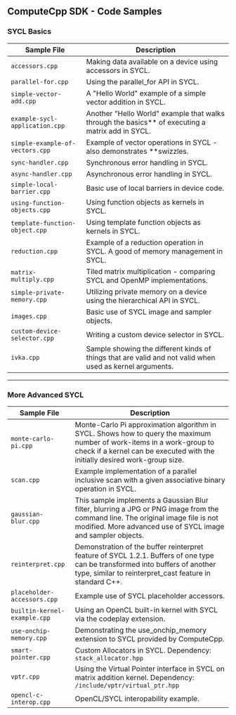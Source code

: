 ## ComputeCpp SDK - Code Samples

### SYCL Basics

Sample File                     | Description 
------------------------------- | ---------------------------------------------------------------------------------------------------------
`accessors.cpp`                 | Making data available on a device using accessors in SYCL.
`parallel-for.cpp`              | Using the parallel_for API in SYCL.
`simple-vector-add.cpp`         | A "Hello World" example of a simple vector addition in SYCL.
`example-sycl-application.cpp`  | Another "Hello World" example that walks through the basics** of executing a matrix add in SYCL.
`simple-example-of-vectors.cpp` | Example of vector operations in SYCL - also demonstrates **swizzles.
`sync-handler.cpp`              | Synchronous error handling in SYCL.
`async-handler.cpp`             | Asynchronous error handling in SYCL.
`simple-local-barrier.cpp`      | Basic use of local barriers in device code.
`using-function-objects.cpp`    | Using function objects as kernels in SYCL.
`template-function-object.cpp`  | Using template function objects as kernels in SYCL.
`reduction.cpp`                 | Example of a reduction operation in SYCL. A good of memory management in SYCL.
`matrix-multiply.cpp`           | Tiled matrix multiplication - comparing SYCL and OpenMP implementations.
`simple-private-memory.cpp`     | Utilizing private memory on a device using the hierarchical API in SYCL.
`images.cpp`                    | Basic use of SYCL image and sampler objects.
`custom-device-selector.cpp`    | Writing a custom device selector in SYCL.
`ivka.cpp`                      | Sample showing the different kinds of things that are valid and not valid when used as kernel arguments.

---

### More Advanced SYCL

Sample File                     | Description 
------------------------------- | ------------------------------------------------------------------------------------------------------------------------------------
`monte-carlo-pi.cpp`            | Monte-Carlo Pi approximation algorithm in SYCL. Shows how to query the maximum number of work-items in a work-group to check if a kernel can be executed with the initially desired work-group size.
`scan.cpp`                      | Example implementation of a parallel inclusive scan with a given associative binary operation in SYCL.
`gaussian-blur.cpp`             | This sample implements a Gaussian Blur filter, blurring a JPG or PNG image from the command line. The original image file is not modified. More advanced use of SYCL image and sampler objects.
`reinterpret.cpp`               | Demonstration of the buffer reinterpret feature of SYCL 1.2.1. Buffers of one type can be transformed into buffers of another type, similar to reinterpret_cast feature in standard C++.
`placeholder-accessors.cpp`     | Example use of SYCL placeholder accessors.
`builtin-kernel-example.cpp`    | Using an OpenCL built-in kernel with SYCL via the codeplay extension.
`use-onchip-memory.cpp`         | Demonstrating the use_onchip_memory extension to SYCL provided by ComputeCpp.
`smart-pointer.cpp`             | Custom Allocators in SYCL. Dependency: `stack_allocator.hpp`
`vptr.cpp`                      | Using the Virtual Pointer interface in SYCL on matrix addition kernel. Dependency: `/include/vptr/virtual_ptr.hpp`
`opencl-c-interop.cpp`          | OpenCL/SYCL interopability example.
